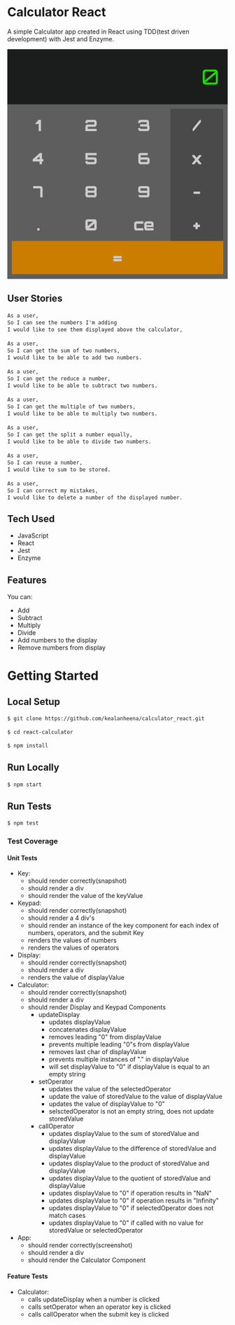 # Calculator React

A simple Calculator app created in React using TDD(test driven development) with Jest and Enzyme.

<div align="center">
  <img src="./img/calculator.png"/>
</div>

## User Stories

```
As a user,
So I can see the numbers I'm adding
I would like to see them displayed above the calculator,

As a user,
So I can get the sum of two numbers,
I would like to be able to add two numbers.

As a user,
So I can get the reduce a number,
I would like to be able to subtract two numbers.

As a user,
So I can get the multiple of two numbers,
I would like to be able to multiply two numbers.

As a user,
So I can get the split a number equally,
I would like to be able to divide two numbers.

As a user,
So I can reuse a number,
I would like to sum to be stored.

As a user,
So I can correct my mistakes,
I would like to delete a number of the displayed number.

```

## Tech Used

- JavaScript
- React
- Jest
- Enzyme

## Features

You can:
  - Add
  - Subtract
  - Multiply
  - Divide
  - Add numbers to the display
  - Remove numbers from display

# Getting Started

## Local Setup

```sh
$ git clone https://github.com/kealanheena/calculator_react.git
```

```sh
$ cd react-calculator
```

```sh
$ npm install
```

## Run Locally

```sh
$ npm start
```

## Run Tests

```sh
$ npm test
```

### Test Coverage

#### Unit Tests
- Key:
  - should render correctly(snapshot)
  - should render a div
  - should render the value of the keyValue
- Keypad:
  - should render correctly(snapshot)
  - should render a 4 div's
  - should render an instance of the key component for each index of numbers, operators, and the submit Key
  - renders the values of numbers
  - renders the values of operators
- Display:
  - should render correctly(snapshot)
  - should render a div
  - renders the value of displayValue
- Calculator:
  - should render correctly(snapshot)
  - should render a div
  - should render Display and Keypad Components
    - updateDisplay
      - updates displayValue
      - concatenates displayValue
      - removes leading "0" from displayValue
      - prevents multiple leading "0"s from displayValue
      - removes last char of displayValue
      - prevents multiple instances of "." in displayValue
      - will set displayValue to "0" if displayValue is equal to an empty string
    - setOperator
      - updates the value of the selectedOperator
      - update the value of storedValue to the value of displayValue
      - updates the value of displayValue to "0"
      - selsctedOperator is not an empty string, does not update storedValue
    - callOperator
      - updates displayValue to the sum of storedValue and displayValue
      - updates displayValue to the difference of storedValue and displayValue
      - updates displayValue to the product of storedValue and displayValue
      - updates displayValue to the quotient of storedValue and displayValue
      - updates displayValue to "0" if operation results in "NaN"
      - updates displayValue to "0" if operation results in "Infinity"
      - updates displayValue to "0" if selectedOperator does not match cases
      - updates displayValue to "0" if called with no value for storedValue or selectedOperator
- App:
  - should render correctly(screenshot)
  - should render a div
  - should render the Calculator Component

#### Feature Tests
- Calculator:
  - calls updateDisplay when a number is clicked
  - calls setOperator when an operator key is clicked
  - calls callOperator when the submit key is clicked
